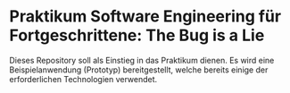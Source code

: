 # Praktikum Software Engineering für Fortgeschrittene: The Bug is a Lie

Dieses Repository soll als Einstieg in das Praktikum dienen.
Es wird eine Beispielanwendung (Prototyp) bereitgestellt,
welche bereits einige der erforderlichen Technologien verwendet.




